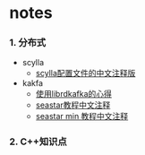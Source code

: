 # notes

### 1. 分布式

* scylla
    * [scylla配置文件的中文注释版](https://github.com/andrewrong/notes/blob/master/distributed/scylla/scylla_config_%E6%B3%A8%E9%87%8A%E7%89%88)
* kakfa
    * [使用librdkafka的心得](https://github.com/andrewrong/notes/blob/master/distributed/kafka/libkafka/librdkafka%E4%BD%BF%E7%94%A8%E5%BF%83%E5%BE%97.md)
    * [seastar教程中文注释](https://github.com/andrewrong/seastar/blob/master/doc%2Ftutorial.md)
    * [seastar min 教程中文注释](https://github.com/andrewrong/seastar/blob/master/doc%2Fmini-tutorial.md)

### 2. C++知识点

